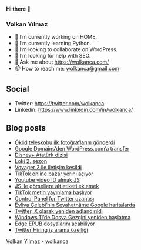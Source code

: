 #### Hi there 👋

### Volkan Yılmaz

- 🔭 I’m currently working on HOME.
- 🌱 I’m currently learning Python.
- 👯 I’m looking to collaborate on WordPress.
- 🤔 I’m looking for help with SEO.
- 💬 Ask me about https://wolkanca.com/
- 📫 How to reach me: wolkanca@gmail.com

## Social
- Twitter: https://twitter.com/wolkanca
- Linkedin: https://www.linkedin.com/in/wolkanca/



## Blog posts
<!-- BLOG-POST-LIST:START -->
- [Öklid teleskobu ilk fotoğraflarını gönderdi](https://wolkanca.com/oklid-teleskobu-ilk-fotograflarini-gonderdi/)
- [Google Domains’den WordPress.com’a transfer](https://wolkanca.com/google-domainsden-wordpress-coma-transfer/)
- [Disney+ Atatürk dizisi](https://wolkanca.com/disney-ataturk-dizisi/)
- [Loki 2. sezon](https://wolkanca.com/loki-2-sezon/)
- [Voyager 2 ile iletişim kesildi](https://wolkanca.com/voyager-2-ile-iletisim-kesildi/)
- [TikTok online pazar yerini açıyor](https://wolkanca.com/tiktok-online-pazar-yerini-aciyor/)
- [Youtube video ID almak JS](https://wolkanca.com/youtube-video-id-almak-js/)
- [JS ile görsellere alt etiketi eklemek](https://wolkanca.com/js-ile-gorsellere-alt-etiketi-eklemek/)
- [TikTok metin yayınlama başlıyor](https://wolkanca.com/tiktok-metin-yayinlama-basliyor/)
- [Control Panel for Twitter uzantısı](https://wolkanca.com/control-panel-for-twitter-uzantisi/)
- [Evliya Çelebi’nin Seyahatnâme Google haritalarda](https://wolkanca.com/evliya-celebinin-seyahatname-google-haritalarda/)
- [Twitter, X olarak yeniden adlandırıldı](https://wolkanca.com/twitter-x-olarak-yeniden-adlandirildi/)
- [Windows 11’de Dosya Gezgini yeniden başlatma](https://wolkanca.com/windows-11de-dosya-gezgini-yeniden-baslatma/)
- [Edge EPUB dosyalarını açabiliyor](https://wolkanca.com/edge-epub-dosyalarini-acabiliyor/)
- [Twitter Hiring iş arama özelliği](https://wolkanca.com/twitter-hiring-is-arama-ozelligi/)
<!-- BLOG-POST-LIST:END -->


[Volkan Yılmaz](https://volkanyilmaz.com.tr/) - [wolkanca](https://wolkanca.com/)
